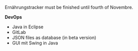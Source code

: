Ernährungstracker must be finished until fourth of Novembre.

**DevOps**
- Java in Eclipse
- GitLab
- JSON files as database (in beta version)
- GUI mit Swing in Java
